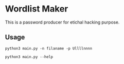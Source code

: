 # Wordlist Maker

This is a password producer for etichal hacking purpose. 

## Usage 

`python3 main.py -n filaname -p Ullllnnnn`

`python3 main.py --help`


